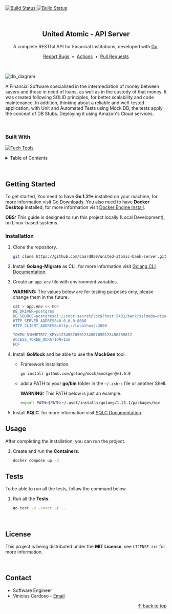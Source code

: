 <div id="top"></div>


<!-- CI Badge -->
<a href="https://github.com/caard0s0/united-atomic-bank-server/actions/workflows/ci.yml">
    <img src="https://github.com/caard0s0/united-atomic-bank-server/actions/workflows/ci.yml/badge.svg?branch=main" alt="Build Status">
</a>

<!-- Build & Publish Docker Badge -->
<a href="https://github.com/caard0s0/united-atomic-bank-server/actions/workflows/deploy.yml">
    <img src="https://github.com/caard0s0/united-atomic-bank-server/actions/workflows/deploy.yml/badge.svg?branch=main" alt="Build Status">
</a>

&nbsp;


<!-- About the Project -->
<div align="center">
    <h2>United Atomic - API Server</h2>
    <p>A complete RESTful API for Financial Institutions, developed with <a href="https://go.dev/">Go</a>.</p>
    <a href="https://github.com/caard0s0/united-atomic-bank-server/issues">Report Bugs</a>
    &nbsp;&bull;&nbsp;
    <a href="https://github.com/caard0s0/united-atomic-bank-server/actions">Actions</a>
    &nbsp;&bull;&nbsp;
    <a href="https://github.com/caard0s0/united-atomic-bank-server/pulls">Pull Requests</a>
</div>

&nbsp;

![db_diagram](https://github.com/caard0s0/united-atomic-bank-server/assets/95318788/c9d6c5fe-f96b-4053-bbd7-b2297caf994b)

A Financial Software specialized in the intermediation of money between savers and those in need of loans, as well as in the custody of that money. It was created following SOLID principles, for better scalability and code maintenance. In addition, thinking about a reliable and well-tested application, with Unit and Automated Tests using Mock DB, the tests apply the concept of DB Stubs. Deploying it using Amazon's Cloud services.

&nbsp;

<h3>Built With</h3>

[![Tech Tools](https://skillicons.dev/icons?i=go,postgres,docker,aws,kubernetes,githubactions,postman)](https://skillicons.dev)


<!-- Table of Contents -->
<details>
  <summary>Table of Contents</summary>
    <ol>
        <li>
            <a href="#getting-started">Getting Started</a>
            <ul>
                <li><a href="#installation">Installation</a></li>
                <li><a href="#usage">Usage</a></li>
                <li><a href="#tests">Tests</a></li>
            </ul>
        </li>
        <li><a href="#license">License</a></li>
        <li><a href="#contact">Contact</a></li>
    </ol>
</details>

&nbsp;


<!-- Getting Started -->
<h2 id="getting-started">Getting Started</h2>

<p>To get started, You need to have <strong>Go 1.21+</strong> installed on your machine, for more information visit <a href="https://go.dev/dl/">Go Downloads</a>. You also need to have <strong>Docker Desktop</strong> installed, for more information visit <a href="https://docs.docker.com/engine/install/">Docker Engine Install</a>.</p>

<p><strong>OBS:</strong> This guide is designed to run this project locally (Local Development), on Linux-based systems.</p>


<!-- Installation -->
<h3 id="installation">Installation</h3>

1. Clone the repository.
    ```bash
    git clone https://github.com/caard0s0/united-atomic-bank-server.git
    ```

2. Install <strong>Golang-Migrate</strong> as CLI. for more information visit <a href="https://github.com/golang-migrate/migrate/tree/master/cmd/migrate">Golang CLI Documentation</a>.

3. Create an `app.env` file with environment variables.

    <strong>WARNING:</strong> The values ​​below are for testing purposes only, please change them in the future.

    ```bash
    cat > app.env << EOF
    DB_DRIVER=postgres
    DB_SOURCE=postgresql://root:secret@localhost:5432/bank?sslmode=disable
    HTTP_SERVER_ADDRESS=0.0.0.0:8080
    HTTP_CLIENT_ADDRESS=http://localhost:3000

    TOKEN_SYMMETRIC_KEY=12345678901234567890123456789012
    ACCESS_TOKEN_DURATION=15m
    EOF
    ```

4. Install <strong>GoMock</strong> and be able to use the <strong>MockGen</strong> tool.

    * Framework installation.

        ```bash
        go install github.com/golang/mock/mockgen@v1.6.0
        ```

    * add a PATH to your <strong>go/bin</strong> folder in the `~/.zshrc` file or another Shell.

        <strong>WARNING:</strong> This PATH below is just an example.

        ```bash
        export PATH=$PATH:~/.asdf/installs/golang/1.21.1/packages/bin
        ```

5. Install <strong>SQLC</strong>. for more information visit <a href="https://docs.sqlc.dev/en/latest/index.html">SQLC Documentation</a>.


<!-- Usage -->
<h2 id="usage">Usage</h2>

<p>After completing the installation, you can run the project.</p>

1. Create and run the <strong>Containers</strong>.

    ```cmd
    docker compose up -d
    ```


<!-- Tests -->
<h2 id="tests">Tests</h2>

<p>To be able to run all the tests, follow the command below.</p>

1. Run all the <strong>Tests</strong>.

    ```cmd
    go test -v -cover ./...
    ```


<br>

<!-- License -->
<h2 id="license">License</h2>

This project is being distributed under the <strong>MIT License</strong>, see ```LICENSE.txt``` for more information.


<br>

<!-- Contact -->
<h2 id="contact">Contact</h2>

* Software Engineer  
* Vinicius Cardoso - <a href="mailto:cardoso.business.ctt@gmail.com">Email</a>

<p align="right">
    <a href="#top"> &uarr; back to top</a>
</p> 
